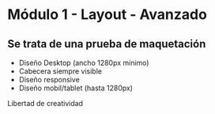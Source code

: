 # Módulo 1 - Layout - Avanzado

## Se trata de una prueba de maquetación

- Diseño Desktop (ancho 1280px mínimo)
- Cabecera siempre visible
- Diseño responsive
- Diseño mobil/tablet (hasta 1280px)

Libertad de creatividad
